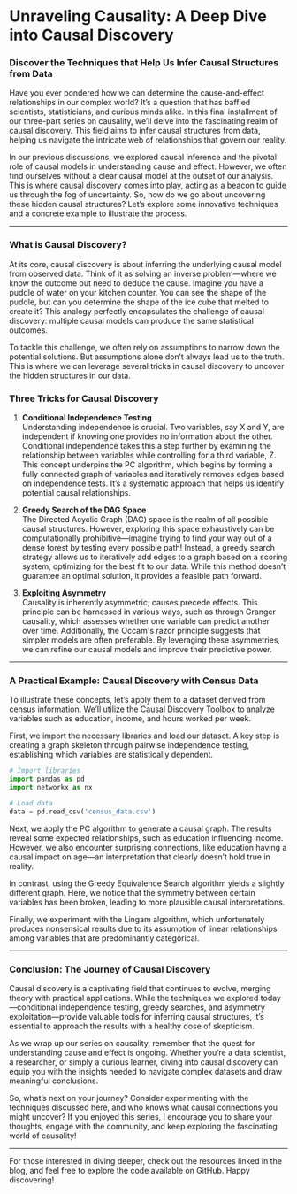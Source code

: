 # Unraveling Causality: A Deep Dive into Causal Discovery
### Discover the Techniques that Help Us Infer Causal Structures from Data

Have you ever pondered how we can determine the cause-and-effect relationships in our complex world? It’s a question that has baffled scientists, statisticians, and curious minds alike. In this final installment of our three-part series on causality, we’ll delve into the fascinating realm of causal discovery. This field aims to infer causal structures from data, helping us navigate the intricate web of relationships that govern our reality.

In our previous discussions, we explored causal inference and the pivotal role of causal models in understanding cause and effect. However, we often find ourselves without a clear causal model at the outset of our analysis. This is where causal discovery comes into play, acting as a beacon to guide us through the fog of uncertainty. So, how do we go about uncovering these hidden causal structures? Let’s explore some innovative techniques and a concrete example to illustrate the process.

* * *

### What is Causal Discovery?

At its core, causal discovery is about inferring the underlying causal model from observed data. Think of it as solving an inverse problem—where we know the outcome but need to deduce the cause. Imagine you have a puddle of water on your kitchen counter. You can see the shape of the puddle, but can you determine the shape of the ice cube that melted to create it? This analogy perfectly encapsulates the challenge of causal discovery: multiple causal models can produce the same statistical outcomes.

To tackle this challenge, we often rely on assumptions to narrow down the potential solutions. But assumptions alone don’t always lead us to the truth. This is where we can leverage several tricks in causal discovery to uncover the hidden structures in our data.

### Three Tricks for Causal Discovery

1. **Conditional Independence Testing**  
   Understanding independence is crucial. Two variables, say X and Y, are independent if knowing one provides no information about the other. Conditional independence takes this a step further by examining the relationship between variables while controlling for a third variable, Z. This concept underpins the PC algorithm, which begins by forming a fully connected graph of variables and iteratively removes edges based on independence tests. It’s a systematic approach that helps us identify potential causal relationships.

2. **Greedy Search of the DAG Space**  
   The Directed Acyclic Graph (DAG) space is the realm of all possible causal structures. However, exploring this space exhaustively can be computationally prohibitive—imagine trying to find your way out of a dense forest by testing every possible path! Instead, a greedy search strategy allows us to iteratively add edges to a graph based on a scoring system, optimizing for the best fit to our data. While this method doesn’t guarantee an optimal solution, it provides a feasible path forward.

3. **Exploiting Asymmetry**  
   Causality is inherently asymmetric; causes precede effects. This principle can be harnessed in various ways, such as through Granger causality, which assesses whether one variable can predict another over time. Additionally, the Occam's razor principle suggests that simpler models are often preferable. By leveraging these asymmetries, we can refine our causal models and improve their predictive power.

* * *

### A Practical Example: Causal Discovery with Census Data

To illustrate these concepts, let’s apply them to a dataset derived from census information. We’ll utilize the Causal Discovery Toolbox to analyze variables such as education, income, and hours worked per week. 

First, we import the necessary libraries and load our dataset. A key step is creating a graph skeleton through pairwise independence testing, establishing which variables are statistically dependent.

```python
# Import libraries
import pandas as pd
import networkx as nx

# Load data
data = pd.read_csv('census_data.csv')
```

Next, we apply the PC algorithm to generate a causal graph. The results reveal some expected relationships, such as education influencing income. However, we also encounter surprising connections, like education having a causal impact on age—an interpretation that clearly doesn’t hold true in reality.

In contrast, using the Greedy Equivalence Search algorithm yields a slightly different graph. Here, we notice that the symmetry between certain variables has been broken, leading to more plausible causal interpretations.

Finally, we experiment with the Lingam algorithm, which unfortunately produces nonsensical results due to its assumption of linear relationships among variables that are predominantly categorical.

* * *

### Conclusion: The Journey of Causal Discovery

Causal discovery is a captivating field that continues to evolve, merging theory with practical applications. While the techniques we explored today—conditional independence testing, greedy searches, and asymmetry exploitation—provide valuable tools for inferring causal structures, it’s essential to approach the results with a healthy dose of skepticism.

As we wrap up our series on causality, remember that the quest for understanding cause and effect is ongoing. Whether you’re a data scientist, a researcher, or simply a curious learner, diving into causal discovery can equip you with the insights needed to navigate complex datasets and draw meaningful conclusions.

So, what’s next on your journey? Consider experimenting with the techniques discussed here, and who knows what causal connections you might uncover? If you enjoyed this series, I encourage you to share your thoughts, engage with the community, and keep exploring the fascinating world of causality!

* * *

For those interested in diving deeper, check out the resources linked in the blog, and feel free to explore the code available on GitHub. Happy discovering!